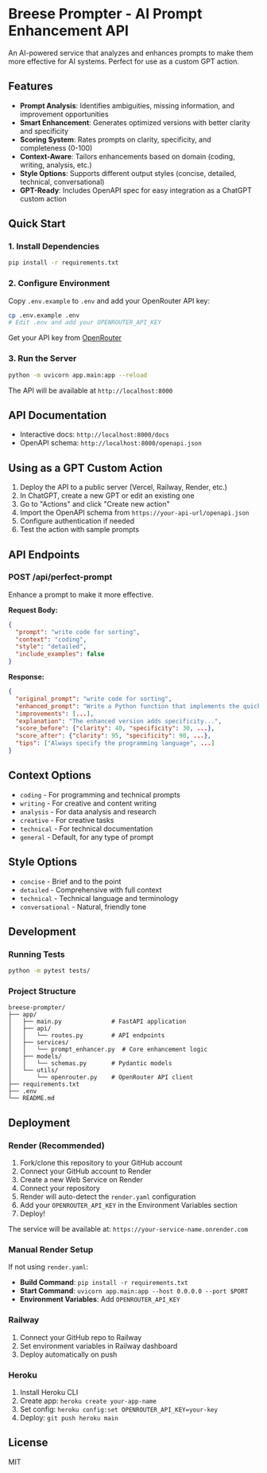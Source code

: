 # Breese Prompter - AI Prompt Enhancement API

An AI-powered service that analyzes and enhances prompts to make them more effective for AI systems. Perfect for use as a custom GPT action.

## Features

- **Prompt Analysis**: Identifies ambiguities, missing information, and improvement opportunities
- **Smart Enhancement**: Generates optimized versions with better clarity and specificity
- **Scoring System**: Rates prompts on clarity, specificity, and completeness (0-100)
- **Context-Aware**: Tailors enhancements based on domain (coding, writing, analysis, etc.)
- **Style Options**: Supports different output styles (concise, detailed, technical, conversational)
- **GPT-Ready**: Includes OpenAPI spec for easy integration as a ChatGPT custom action

## Quick Start

### 1. Install Dependencies

```bash
pip install -r requirements.txt
```

### 2. Configure Environment

Copy `.env.example` to `.env` and add your OpenRouter API key:

```bash
cp .env.example .env
# Edit .env and add your OPENROUTER_API_KEY
```

Get your API key from [OpenRouter](https://openrouter.ai/keys)

### 3. Run the Server

```bash
python -m uvicorn app.main:app --reload
```

The API will be available at `http://localhost:8000`

## API Documentation

- Interactive docs: `http://localhost:8000/docs`
- OpenAPI schema: `http://localhost:8000/openapi.json`

## Using as a GPT Custom Action

1. Deploy the API to a public server (Vercel, Railway, Render, etc.)
2. In ChatGPT, create a new GPT or edit an existing one
3. Go to "Actions" and click "Create new action"
4. Import the OpenAPI schema from `https://your-api-url/openapi.json`
5. Configure authentication if needed
6. Test the action with sample prompts

## API Endpoints

### POST /api/perfect-prompt

Enhance a prompt to make it more effective.

**Request Body:**
```json
{
  "prompt": "write code for sorting",
  "context": "coding",
  "style": "detailed",
  "include_examples": false
}
```

**Response:**
```json
{
  "original_prompt": "write code for sorting",
  "enhanced_prompt": "Write a Python function that implements the quicksort algorithm...",
  "improvements": [...],
  "explanation": "The enhanced version adds specificity...",
  "score_before": {"clarity": 40, "specificity": 30, ...},
  "score_after": {"clarity": 95, "specificity": 90, ...},
  "tips": ["Always specify the programming language", ...]
}
```

## Context Options

- `coding` - For programming and technical prompts
- `writing` - For creative and content writing
- `analysis` - For data analysis and research
- `creative` - For creative tasks
- `technical` - For technical documentation
- `general` - Default, for any type of prompt

## Style Options

- `concise` - Brief and to the point
- `detailed` - Comprehensive with full context
- `technical` - Technical language and terminology
- `conversational` - Natural, friendly tone

## Development

### Running Tests

```bash
python -m pytest tests/
```

### Project Structure

```
breese-prompter/
├── app/
│   ├── main.py              # FastAPI application
│   ├── api/
│   │   └── routes.py        # API endpoints
│   ├── services/
│   │   └── prompt_enhancer.py  # Core enhancement logic
│   ├── models/
│   │   └── schemas.py       # Pydantic models
│   └── utils/
│       └── openrouter.py    # OpenRouter API client
├── requirements.txt
├── .env
└── README.md
```

## Deployment

### Render (Recommended)

1. Fork/clone this repository to your GitHub account
2. Connect your GitHub account to Render
3. Create a new Web Service on Render
4. Connect your repository
5. Render will auto-detect the `render.yaml` configuration
6. Add your `OPENROUTER_API_KEY` in the Environment Variables section
7. Deploy!

The service will be available at: `https://your-service-name.onrender.com`

### Manual Render Setup

If not using `render.yaml`:
- **Build Command**: `pip install -r requirements.txt`
- **Start Command**: `uvicorn app.main:app --host 0.0.0.0 --port $PORT`
- **Environment Variables**: Add `OPENROUTER_API_KEY`

### Railway

1. Connect your GitHub repo to Railway
2. Set environment variables in Railway dashboard
3. Deploy automatically on push

### Heroku

1. Install Heroku CLI
2. Create app: `heroku create your-app-name`
3. Set config: `heroku config:set OPENROUTER_API_KEY=your-key`
4. Deploy: `git push heroku main`

## License

MIT